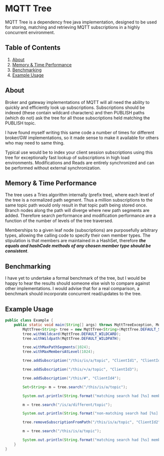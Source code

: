 
# MQTT Tree
MQTT Tree is a dependency free java implementation, designed to be used for storing, matching and retrieving MQTT subscriptions
in a highly concurrent environment.

## Table of Contents
1. [About](#about)
2. [Memory & Time Performance](#memory--time-performance)
3. [Benchmarking](#benchmarking)
4. [Example Usage](#example-usage)
   
## About
Broker and gateway implementations of MQTT will all need the ability to quickly and efficiently look up subscriptions. Subscriptions
should be indexed (these contain wildcard characters) and then PUBLISH paths (which do not) ask the tree for all those subscriptions
held matching the PUBLISH topic.

I have found myself writing this same code a number of times for different broker/GW implementations, so it made sense to make it 
available for others who may need to same thing.

Typical use would be to index your client session subscriptions using this tree for exceptionally fast lookup of subscriptions
in high load environments. Modifications and Reads are entirely synchronized and can be performed without external synchronization.

## Memory & Time Performance
The tree uses a Tries algorithm internally (prefix tree), where each level of the tree is a normalized path segment. Thus a million subscriptions to the
same topic path would only result in that topic path being stored once. Branch nodes along the path will diverge where new path segments are added. Therefore
search performance and modification performance are a function of the number of levels of the tree traversed.

Memberships to a given leaf node (subscriptions) are purposefully arbitrary types, allowing the calling code to specify their own member types. The stipulation is 
that members are maintained in a HashSet, therefore ***the equals and hashCode methods of any chosen member type should be consistent***. 

## Benchmarking
I have yet to undertake a formal benchmark of the tree, but I would be happy to hear the results should someone else wish to compare against
other implementations. I would advise that for a real comparison, a benchmark should incorporate concurrent read/updates to the tree.

## Example Usage

```java
public class Example {
    public static void main(String[] args) throws MqttTreeException, MqttTreeLimitExceededException {
        MqttTree<String> tree = new MqttTree<String>(MqttTree.DEFAULT_SPLIT, true);
        tree.withWildcard(MqttTree.DEFAULT_WILDCARD);
        tree.withWildpath(MqttTree.DEFAULT_WILDPATH);

        tree.withMaxPathSegments(1024);
        tree.withMaxMembersAtLevel(1024);

        tree.addSubscription("/this/is/a/topic", "ClientId1", "ClientId2");

        tree.addSubscription("/this/+/a/topic", "ClientId3");

        tree.addSubscription("/this/#", "ClientId4");

        Set<String> m = tree.search("/this/is/a/topic");

        System.out.println(String.format("matching search had [%s] members", m.size()));

        m = tree.search("/is/a/different/topic");

        System.out.println(String.format("non-matching search had [%s] members", m.size()));

        tree.removeSubscriptionFromPath("/this/is/a/topic", "ClientId2");

        m = tree.search("/this/is/a/topic");

        System.out.println(String.format("matching search had [%s] members", m.size()));
    }
}
```
